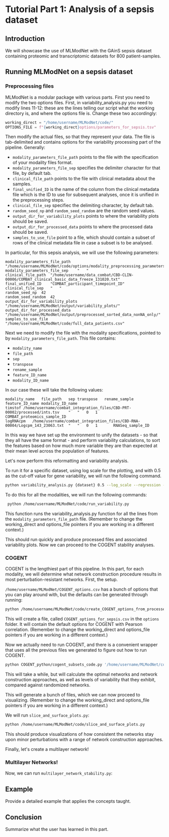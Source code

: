 # Tutorial Part 1: Analysis of a sepsis dataset

## Introduction
We will showcase the use of MLModNet with the GAinS sepsis dataset containing proteomic and transcriptomic datasets for 800 patient-samples.

## Running MLModNet on a sepsis dataset

### Preprocessing files
MLModNet is a modular package with various parts.
First you need to modify the two options files. First, in variability_analysis.py you need to modify lines 11-12: these are the lines telling our script what the working directory is, and where the options file is. Change these two accordingly:
```python
working_direct = "/home/username/MLModNet/code/"
OPTIONS_FILE = f"{working_direct}options/parameters_for_sepsis.tsv"
```

Then modify the actual files, so that they represent your data. The file is tab-delimited and contains options for the variability processing part of the pipeline.
Generally:
- `modality_parameters_file_path` points to the file with the specification of your modality files format. 
- `modality_parameters_file_sep` specifies the delimiter character for that file, by default tab.
- `clinical_file_path` points to the file with clinical metadata about the samples.
- `final_unified_ID` is the name of the column from the clinical metadata file which is the ID to use for subsequent analyses, once it is unified in the preprocessing steps.
- `clinical_file_sep` specifiec the delimiting character, by default tab.
- `random_seed_np` and `random_seed_random` are the random seed values.
- `output_dir_for_variability_plots` points to where the variability plots should be saved.
- `output_dir_for_processed_data` points to where the processed data should be saved.
- `samples_to_use_file` point to a file, which should contain a subset of rows of the clinical metadata file in case a subset is to be analysed.

In particular, for this sepsis analysis, we will use the following parameters:
```
modality_parameters_file_path	"/home/username/MLModNet/code/options/modality_preprocessing_parameters.tsv"
modality_parameters_file_sep	"	"
clinical_file_path	"/home/username/data_combat/CBD-CLIN-00006/COMBAT_clinical_basic_data_freeze_131020.txt"
final_unified_ID	"COMBAT_participant_timepoint_ID"
clinical_file_sep	"	"
random_seed_np	42
random_seed_random	42
output_dir_for_variability_plots	"/home/username/MLModNet/output/variability_plots/"
output_dir_for_processed_data	"/home/username/MLModNet/output/preprocessed_sorted_data_nonNA_only/"
samples_to_use_file	"/home/username/MLModNet/code/full_data_patients.csv"
``` 

Next we need to modify the file with the modality specifications, pointed to by `modality_parameters_file_path`. This file contains:
- `modality_name`
- `file_path`
- `sep`
- `transpose`
- `rename_sample`
- `feature_ID_name`
- `modality_ID_name`

In our case these will take the following values:
```
modality_name	file_path	sep	transpose	rename_sample	feature_ID_name	modality_ID_name
timstof	/home/username/combat_integration_files/CBD-PRT-00002/processed/ints.tsv	"	"	0	1		COMBAT_proteomics_sample_ID
logRNAcpm	/home/username/combat_integration_files/CBD-RNA-00004/Logcpm_143_23063.txt	"	"	0	1		RNASeq_sample_ID
```

In this way we have set up the environment to unify the datasets - so that they all have the same format - and perform variability calculations, to sort the features based on how much more variable they are than expected at their mean level across the population of features.

Let's now perform this reformatting and variability analysis.

To run it for a specific dataset, using log scale for the plotting, and with 0.5 as the cut-off value for gene variability, we will run the following command.
```bash
python variability_analysis.py {dataset} 0.5 --log_scale --regression --modality_parameters_file_path {dataset_file}
```

To do this for all the modalities, we will run the following commands:

```bash
 python /home/username/MLModNet/code/run_variability.py
```
This function runs the variability_analysis.py function for all the lines from the `modality_parameters_file_path` file. (Remember to change the working_direct and options_file pointers if you are working in a different context.)

This should run quickly and produce processed files and associated variability plots. Now we can proceed to the COGENT stability analyses.

### COGENT

COGENT is the lengthiest part of this pipeline. In this part, for each modality, we will determine what network construction procedure results in most perturbation-resistant networks. First, the setup.

`/home/username/MLModNet/COGENT_options.csv` has a bunch of options that you can play around with, but the defaults can be generated through running:

```bash
python /home/username/MLModNet/code/create_COGENT_options_from_processed_files.py
```
This will create a file, called `COGENT_options_for_sepsis.csv` in the `options` folder. It will contain the default options for COGENT with Pearson correlation. (Remember to change the working_direct and options_file pointers if you are working in a different context.)

Now we actually need to run COGENT, and there is a convenient wrapper that uses all the previous files we generated to figure out how to run COGENT.

```bash
python COGENT_python/cogent_subsets_code.py '/home/username/MLModNet/code/options/COGENT_options_for_sepsis.csv'
```

This will take a while, but will calculate the optimal networks and network construction approaches, as well as levels of variability that they exhibit, compared against randomized networks. 

This will generate a bunch of files, which we can now proceed to visualizing. (Remember to change the working_direct and options_file pointers if you are working in a different context.)

We will run `slice_and_surface_plots.py`:
```bash
python /home/username/MLModNet/code/slice_and_surface_plots.py
```

This should produce visualizations of how consistent the networks stay upon minor perturbations with a range of network construction approaches.

Finally, let's create a multilayer network!

### Multilayer Networks!

Now, we can run `multilayer_network_stability.py`:

## Example
Provide a detailed example that applies the concepts taught.

## Conclusion
Summarize what the user has learned in this part.

